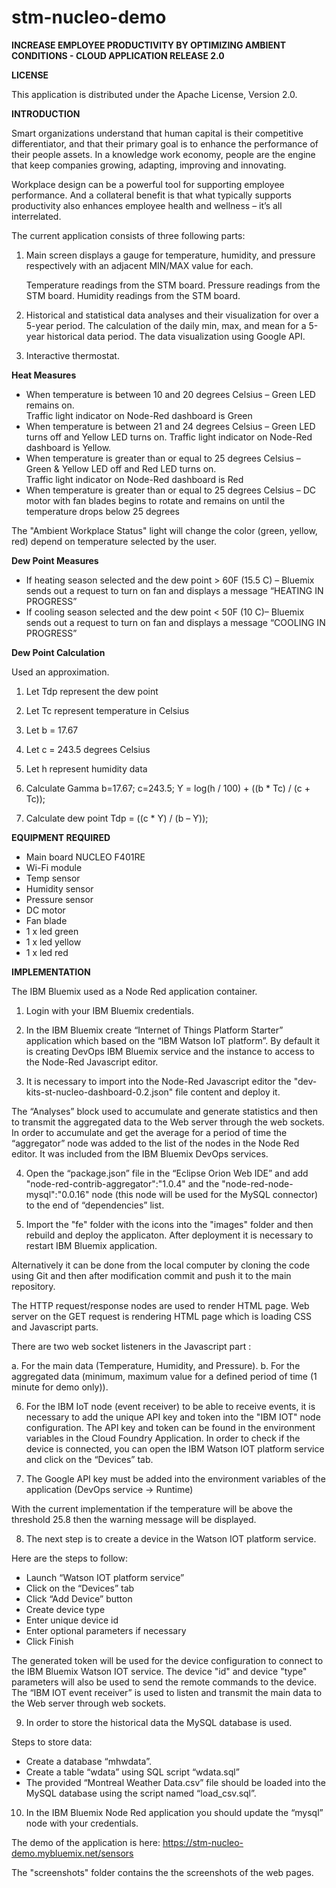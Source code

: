 # stm-nucleo-demo
**INCREASE EMPLOYEE PRODUCTIVITY BY OPTIMIZING AMBIENT CONDITIONS -  CLOUD APPLICATION RELEASE 2.0**

**LICENSE**

This application is distributed under the Apache License, Version 2.0.


**INTRODUCTION**

Smart organizations understand that human capital is their competitive differentiator, and that their primary goal is
to enhance the performance of their people assets. 
In a knowledge work economy, people are the engine that keep companies growing, adapting, improving and innovating.

Workplace design can be a powerful tool for supporting employee performance. 
And a collateral benefit is that what typically supports productivity also enhances employee health and wellness – it’s all interrelated.


The current application consists of three following parts:

1.	Main screen displays a gauge for temperature, humidity, and pressure respectively with an adjacent MIN/MAX value for each.

	Temperature readings from the STM board.
	Pressure readings from the STM board.
	Humidity readings from the STM board.


2.	Historical and statistical data analyses and their visualization for over a 5-year period.
	The calculation of the daily min, max, and mean for a 5-year historical data period.
	The data visualization using Google API.

3.	Interactive thermostat. 


**Heat Measures**

* When temperature is between 10 and 20 degrees Celsius – Green LED remains on.  
	Traffic light indicator on Node-Red dashboard is Green
* When temperature is between 21 and 24 degrees Celsius – Green LED turns off and Yellow LED turns on. 
	Traffic light indicator on Node-Red dashboard is Yellow.
* When temperature is greater than or equal to 25 degrees Celsius – Green & Yellow LED off and Red LED turns on.  
	Traffic light indicator on Node-Red dashboard is Red
* When temperature is greater than or equal to 25 degrees Celsius – DC motor with fan blades begins 
	to rotate and remains on until the temperature drops below 25 degrees

The "Ambient Workplace Status" light will change the color (green, yellow, red) depend on temperature selected by the user.

**Dew Point Measures**

* If heating season selected and the dew point > 60F (15.5 C) –  Bluemix sends out a request to turn on fan and displays a message “HEATING IN PROGRESS”
* If cooling season selected and the dew point < 50F (10 C)– Bluemix sends out a request to turn on fan and displays a message “COOLING IN PROGRESS”

**Dew Point Calculation**

Used an approximation.
1.	Let Tdp represent the dew point
2.	Let Tc represent temperature in Celsius
3.	Let b = 17.67
4.	Let c = 243.5 degrees Celsius
5.	Let h represent humidity data

1.	Calculate Gamma
b=17.67; c=243.5;
Ƴ = log(h / 100) + ((b * Tc) / (c + Tc));
2.	Calculate dew point
Tdp = ((c * Ƴ) / (b – Ƴ));

**EQUIPMENT REQUIRED**

*	Main board NUCLEO F401RE
*	Wi-Fi module
*	Temp sensor
*	Humidity sensor
*	Pressure sensor
*	DC motor
*	Fan blade
*	1 x led green
*	1 x led yellow
*	1 x led red


**IMPLEMENTATION**

The IBM Bluemix used as a Node Red application container. 

1. Login with your IBM Bluemix credentials.

2. In the IBM Bluemix create “Internet of Things Platform Starter” application which based on the “IBM Watson IoT platform”. 
   By default it is creating DevOps IBM Bluemix service and the instance to access to the Node-Red Javascript editor.

3. It is necessary to import into the Node-Red Javascript editor the "dev-kits-st-nucleo-dashboard-0.2.json" file 
   content and deploy it.

The “Analyses” block used to accumulate and generate statistics and then to transmit the aggregated data 
to the Web server through the web sockets. In order to accumulate and get the average for a period of time 
the “aggregator” node was added to the list of the nodes in the Node Red editor. 
It was included from the IBM Bluemix DevOps services. 

4. Open the “package.json” file in the “Eclipse Orion Web IDE” and add "node-red-contrib-aggregator":"1.0.4" and 
the "node-red-node-mysql":"0.0.16" node (this node will be used for the MySQL connector) to the end of “dependencies” list. 

5. Import the "fe" folder with the icons into the "images" folder and then rebuild and deploy the applicaton.
After deployment it is necessary to restart IBM Bluemix application.

Alternatively it can be done from the local computer by cloning the code using Git and then after modification 
commit and push it to the main repository.

The HTTP request/response nodes are used to render HTML page. 
Web server on the GET request is rendering HTML page which is loading CSS and Javascript parts.

There are two web socket listeners in the Javascript part : 

a.	For the main data (Temperature, Humidity, and Pressure).
b.	For the aggregated data (minimum, maximum value for a defined period of time (1 minute for demo only)).

6. For the IBM IoT node (event receiver) to be able to receive events, it is necessary to add the unique API key and token 
into the "IBM IOT" node configuration. The API key and token can be found in the environment variables in the Cloud Foundry Application.
In order to check if the device is connected, you can open the IBM Watson IOT platform service and click on the “Devices” tab.

7. The Google API key must be added into the environment variables of the application (DevOps service -> Runtime)

With the current implementation if the temperature will be above the threshold 25.8 then the warning message will be displayed.

8. The next step is to create a device in the Watson IOT platform service.

Here are the steps to follow:

* Launch “Watson IOT platform service”
* Click on the “Devices” tab
* Click “Add Device” button
* Create device type
* Enter unique device id
* Enter optional parameters if necessary
* Click Finish

The generated token will be used for the device configuration to connect to the IBM Bluemix Watson IOT service.
The device "id" and device "type" parameters will also be used to send the remote commands to the device.
The “IBM IOT event receiver” is used to listen and transmit the main data to the Web server through web sockets. 

9. In order to store the historical data the MySQL database is used.  

Steps to store data:

* Create a database “mhwdata”.
* Create  a table “wdata” using SQL script “wdata.sql”
* The provided “Montreal Weather Data.csv” file should be loaded into the MySQL database using the script named “load_csv.sql”.

10. In the IBM Bluemix Node Red application you should update the “mysql” node with your credentials.

The demo of the application is here:
https://stm-nucleo-demo.mybluemix.net/sensors

The "screenshots" folder contains the the screenshots of the web pages. 



